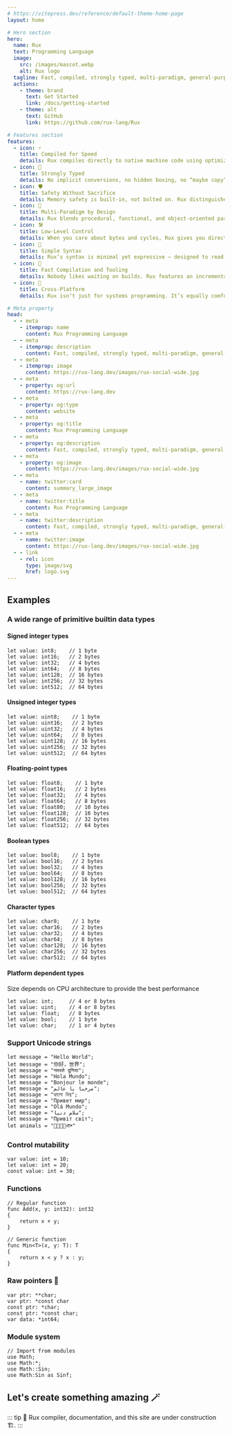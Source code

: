 ```yaml
---
# https://vitepress.dev/reference/default-theme-home-page
layout: home

# Hero section
hero:
  name: Rux
  text: Programming Language
  image:
    src: /images/mascot.webp
    alt: Rux logo
  tagline: Fast, compiled, strongly typed, multi-paradigm, general-purpose
  actions:
    - theme: brand
      text: Get Started
      link: /docs/getting-started
    - theme: alt
      text: GitHub
      link: https://github.com/rux-lang/Rux

# Features section
features:
  - icon: ⚡️
    title: Compiled for Speed
    details: Rux compiles directly to native machine code using optimizations. No virtual machine, no interpreter, no runtime surprises — just raw performance. Rux generates binaries like C, C++, Rust, Zig.
  - icon: 📐
    title: Strongly Typed
    details: No implicit conversions, no hidden boxing, no “maybe copy”. Rux’s type system ensures correctness without verbosity — similar to Rust’s safety, but with a cleaner syntax and simpler rules.
  - icon: 🛡️
    title: Safety Without Sacrifice
    details: Memory safety is built-in, not bolted on. Rux distinguishes references (&T) and pointers (*T) clearly, allowing both safe high-level code and low-level control. Unlike C++, you don’t need manual discipline.
  - icon: 🧬
    title: Multi-Paradigm by Design
    details: Rux blends procedural, functional, and object-oriented paradigms seamlessly. You can write clean imperative code, use higher-order functions, or design modular, data-driven systems — all with zero runtime overhead.
  - icon: 🛠️
    title: Low-Level Control
    details: When you care about bytes and cycles, Rux gives you direct access. Explicit memory layout, fixed-width data types, and pointer arithmetic when needed. Like Zig or C, but with strong typing and clear mutability rules.
  - icon: 🧩
    title: Simple Syntax
    details: Rux’s syntax is minimal yet expressive — designed to read like pseudocode and compile like assembly. No clutter, no hidden conversions, no unnecessary ceremony. Readable, concise, and fully type-safe.
  - icon: 🚀
    title: Fast Compilation and Tooling
    details: Nobody likes waiting on builds. Rux features an incremental compiler with near-instant rebuilds and dependency-free binaries. You get Go-like build speed with Rust-like optimization quality — the best of both worlds.
  - icon: 🔁
    title: Cross-Platform
    details: Rux isn’t just for systems programming. It’s equally comfortable writing CLI tools, servers, games, or libraries. Compile to Windows, Linux, macOS, and more — all from the same clean source code.

# Meta property
head:
  - - meta
    - itemprop: name
      content: Rux Programming Language
  - - meta
    - itemprop: description
      content: Fast, compiled, strongly typed, multi-paradigm, general-purpose
  - - meta
    - itemprop: image
      content: https://rux-lang.dev/images/rux-social-wide.jpg
  - - meta
    - property: og:url
      content: https://rux-lang.dev
  - - meta
    - property: og:type
      content: website
  - - meta
    - property: og:title
      content: Rux Programming Language
  - - meta
    - property: og:description
      content: Fast, compiled, strongly typed, multi-paradigm, general-purpose
  - - meta
    - property: og:image
      content: https://rux-lang.dev/images/rux-social-wide.jpg
  - - meta
    - name: twitter:card
      content: summary_large_image
  - - meta
    - name: twitter:title
      content: Rux Programming Language
  - - meta
    - name: twitter:description
      content: Fast, compiled, strongly typed, multi-paradigm, general-purpose
  - - meta
    - name: twitter:image
      content: https://rux-lang.dev/images/rux-social-wide.jpg
  - - link
    - rel: icon
      type: image/svg
      href: logo.svg
---
```


## Examples

### A wide range of primitive builtin data types

#### Signed integer types

```rux
let value: int8;    // 1 byte
let value: int16;   // 2 bytes
let value: int32;   // 4 bytes
let value: int64;   // 8 bytes
let value: int128;  // 16 bytes
let value: int256;  // 32 bytes
let value: int512;  // 64 bytes
```

#### Unsigned integer types

```rux
let value: uint8;    // 1 byte
let value: uint16;   // 2 bytes
let value: uint32;   // 4 bytes
let value: uint64;   // 8 bytes
let value: uint128;  // 16 bytes
let value: uint256;  // 32 bytes
let value: uint512;  // 64 bytes
```

#### Floating-point types

```rux
let value: float8;    // 1 byte
let value: float16;   // 2 bytes
let value: float32;   // 4 bytes
let value: float64;   // 8 bytes
let value: float80;   // 10 bytes
let value: float128;  // 16 bytes
let value: float256;  // 32 bytes
let value: float512;  // 64 bytes
```

#### Boolean types

```rux
let value: bool8;    // 1 byte
let value: bool16;   // 2 bytes
let value: bool32;   // 4 bytes
let value: bool64;   // 8 bytes
let value: bool128;  // 16 bytes
let value: bool256;  // 32 bytes
let value: bool512;  // 64 bytes
```

#### Character types

```rux
let value: char8;    // 1 byte
let value: char16;   // 2 bytes
let value: char32;   // 4 bytes
let value: char64;   // 8 bytes
let value: char128;  // 16 bytes
let value: char256;  // 32 bytes
let value: char512;  // 64 bytes
```

#### Platform dependent types

Size depends on CPU architecture to provide the best performance

```rux
let value: int;     // 4 or 8 bytes
let value: uint;    // 4 or 8 bytes
let value: float;   // 8 bytes
let value: bool;    // 1 byte
let value: char;    // 1 or 4 bytes
```

### Support Unicode strings

```rux
let message = "Hello World";
let message = "你好，世界";
let message = "नमस्ते दुनिया";
let message = "Hola Mundo";
let message = "Bonjour le monde";
let message = "مرحبا يا عالم";
let message = "হ্যালো বিশ্ব";
let message = "Привет мир";
let message = "Olá Mundo";
let message = "سلام دنیا";
let message = "Привіт світ";
let animals = "🪼🦀🦊🐑🐟"
```

### Control mutability

```rux
var value: int = 10;
let value: int = 20;
const value: int = 30;
```

### Functions

```rux
// Regular function
func Add(x, y: int32): int32
{
    return x + y;
}

// Generic function
func Min<T>(x, y: T): T
{
    return x < y ? x : y;
}
```

### Raw pointers 🤯

```rux
var ptr: **char;
var ptr: *const char
const ptr: *char;
const ptr: *const char;
var data: *int64;
```

### Module system

```rux
// Import from modules
use Math;
use Math:*;
use Math::Sin;
use Math:Sin as Sinf;
```

## Let's create something amazing 🪄

::: tip
🚧 Rux compiler, documentation, and this site are under construction 🏗️.
:::
